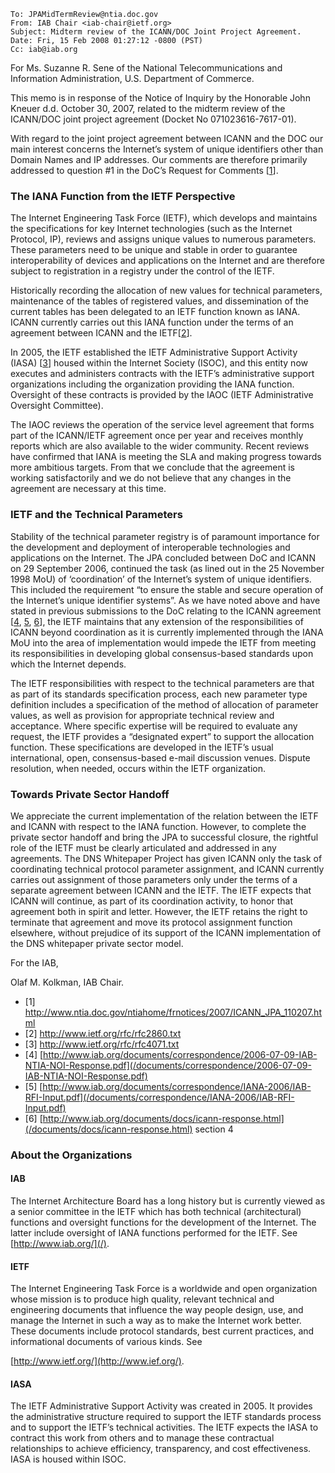 

```
To: JPAMidTermReview@ntia.doc.gov 
From: IAB Chair <iab-chair@ietf.org>
Subject: Midterm review of the ICANN/DOC Joint Project Agreement. 
Date: Fri, 15 Feb 2008 01:27:12 -0800 (PST) 
Cc: iab@iab.org

```

For Ms. Suzanne R. Sene of the National Telecommunications and Information Administration, U.S. Department of Commerce.


This memo is in response of the Notice of Inquiry by the Honorable John Kneuer d.d. October 30, 2007, related to the midterm review of the ICANN/DOC joint project agreement (Docket No 071023616-7617-01).


With regard to the joint project agreement between ICANN and the DOC our main interest concerns the Internet’s system of unique identifiers other than Domain Names and IP addresses. Our comments are therefore primarily addressed to question #1 in the DoC’s Request for Comments [[1](#1)].


### The IANA Function from the IETF Perspective


The Internet Engineering Task Force (IETF), which develops and maintains the specifications for key Internet technologies (such as the Internet Protocol, IP), reviews and assigns unique values to numerous parameters. These parameters need to be unique and stable in order to guarantee interoperability of devices and applications on the Internet and are therefore subject to registration in a registry under the control of the IETF.


Historically recording the allocation of new values for technical parameters, maintenance of the tables of registered values, and dissemination of the current tables has been delegated to an IETF function known as IANA. ICANN currently carries out this IANA function under the terms of an agreement between ICANN and the IETF[[2](#2)].


In 2005, the IETF established the IETF Administrative Support Activity (IASA) [[3](#3)] housed within the Internet Society (ISOC), and this entity now executes and administers contracts with the IETF’s administrative support organizations including the organization providing the IANA function. Oversight of these contracts is provided by the IAOC (IETF Administrative Oversight Committee).


The IAOC reviews the operation of the service level agreement that forms part of the ICANN/IETF agreement once per year and receives monthly reports which are also available to the wider community. Recent reviews have confirmed that IANA is meeting the SLA and making progress towards more ambitious targets. From that we conclude that the agreement is working satisfactorily and we do not believe that any changes in the agreement are necessary at this time.


### IETF and the Technical Parameters


Stability of the technical parameter registry is of paramount importance for the development and deployment of interoperable technologies and applications on the Internet. The JPA concluded between DoC and ICANN on 29 September 2006, continued the task (as lined out in the 25 November 1998 MoU) of ‘coordination’ of the Internet’s system of unique identifiers. This included the requirement “to ensure the stable and secure operation of the Internet’s unique identifier systems”. As we have noted above and have stated in previous submissions to the DoC relating to the ICANN agreement [[4](#4), [5](#5), [6](#6)], the IETF maintains that any extension of the responsibilities of ICANN beyond coordination as it is currently implemented through the IANA MoU into the area of implementation would impede the IETF from meeting its responsibilities in developing global consensus-based standards upon which the Internet depends.


The IETF responsibilities with respect to the technical parameters are that as part of its standards specification process, each new parameter type definition includes a specification of the method of allocation of parameter values, as well as provision for appropriate technical review and acceptance. Where specific expertise will be required to evaluate any request, the IETF provides a “designated expert” to support the allocation function. These specifications are developed in the IETF’s usual international, open, consensus-based e-mail discussion venues. Dispute resolution, when needed, occurs within the IETF organization.


### Towards Private Sector Handoff


We appreciate the current implementation of the relation between the IETF and ICANN with respect to the IANA function. However, to complete the private sector handoff and bring the JPA to successful closure, the rightful role of the IETF must be clearly articulated and addressed in any agreements. The DNS Whitepaper Project has given ICANN only the task of coordinating technical protocol parameter assignment, and ICANN currently carries out assignment of those parameters only under the terms of a separate agreement between ICANN and the IETF. The IETF expects that ICANN will continue, as part of its coordination activity, to honor that agreement both in spirit and letter. However, the IETF retains the right to terminate that agreement and move its protocol assignment function elsewhere, without prejudice of its support of the ICANN implementation of the DNS whitepaper private sector model.


For the IAB,


Olaf M. Kolkman, IAB Chair.


* [1] <http://www.ntia.doc.gov/ntiahome/frnotices/2007/ICANN_JPA_110207.html>
* [2] <http://www.ietf.org/rfc/rfc2860.txt>
* [3] <http://www.ietf.org/rfc/rfc4071.txt>
* [4] [http://www.iab.org/documents/correspondence/2006-07-09-IAB-NTIA-NOI-Response.pdf](/documents/correspondence/2006-07-09-IAB-NTIA-NOI-Response.pdf)
* [5] [http://www.iab.org/documents/correspondence/IANA-2006/IAB-RFI-Input.pdf](/documents/correspondence/IANA-2006/IAB-RFI-Input.pdf)
* [6] [http://www.iab.org/documents/docs/icann-response.html](/documents/docs/icann-response.html) section 4


### About the Organizations


#### IAB


The Internet Architecture Board has a long history but is currently viewed as a senior committee in the IETF which has both technical (architectural) functions and oversight functions for the development of the Internet. The latter include oversight of IANA functions performed for the IETF. See [http://www.iab.org/](/).


#### IETF


The Internet Engineering Task Force is a worldwide and open organization whose mission is to produce high quality, relevant technical and engineering documents that influence the way people design, use, and manage the Internet in such a way as to make the Internet work better. These documents include protocol standards, best current practices, and informational documents of various kinds. See  

[http://www.ietf.org/](http://www.ief.org/).


#### IASA


The IETF Administrative Support Activity was created in 2005. It provides the administrative structure required to support the IETF standards process and to support the IETF’s technical activities. The IETF expects the IASA to contract this work from others and to manage these contractual relationships to achieve efficiency, transparency, and cost effectiveness. IASA is housed within ISOC.


